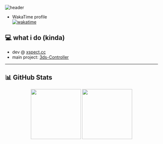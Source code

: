 ![header](https://capsule-render.vercel.app/api?type=waving&color=0:161925,100:181B28&height=200&section=header&text=hi%20im%20icicle1133&fontSize=40&animation=fadeIn&fontAlignY=40)
- WakaTime profile  
  [![wakatime](https://wakatime.com/badge/user/5089f166-a996-455c-8cbe-f75a0e2076db.svg)](https://wakatime.com/@5089f166-a996-455c-8cbe-f75a0e2076db)

## 💻 what i do (kinda)
- dev @ [xspect.cc](https://xspect.cc)  
- main project: [3ds-Controller](https://github.com/icicle1133/3ds-Controller)
---

## 📊 GitHub Stats
<p align="center">
  <img src="https://github-readme-stats.vercel.app/api?username=icicle1133&show_icons=true&bg_color=161925&title_color=8500F7&text_color=FFFFFF&icon_color=3DAEE9&hide_border=true" height="165">
  <img src="https://github-readme-stats.vercel.app/api/top-langs/?username=icicle1133&layout=compact&bg_color=161925&title_color=8500F7&text_color=FFFFFF&hide_border=true" height="165">
</p>
